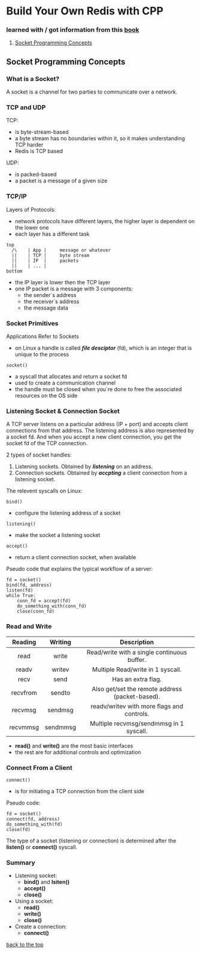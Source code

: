 # Build Your Own Redis with CPP

### learned with / got information from this [book](https://build-your-own.org/redis/)

1. [Socket Programming Concepts](https://github.com/denispivo/Build-Your-Own-Redis-with-CPP?tab=readme-ov-file#socket-programming-concepts)

## Socket Programming Concepts

### What is a Socket?

A socket is a channel for two parties to communicate over a network.

### TCP and UDP

TCP:
- is byte-stream-based
- a byte stream has no boundaries within it, so it makes understanding TCP harder
- Redis is TCP based

UDP:
- is packed-based
- a packet is a message of a given size

### TCP/IP

Layers of Protocols:
- network protocols have different layers, the higher layer is dependent on the lower one
- each layer has a different task

```network-layers
top
  /\    | App |     message or whatever
  ||    | TCP |     byte stream
  ||    | IP  |     packets
  ||    | ... |
bottom
```

- the IP layer is lower then the TCP layer
- one IP packet is a message with 3 components:
    - the sender´s address
    - the receiver´s address
    - the message data

### Socket Primitives

Applications Refer to Sockets

- on Linux a handle is called ***file desciptor*** (fd), which is an integer that is unique to the process

```syscall
socket()
```

- a syscall that allocates and return a socket fd
- used to create a communication channel
- the handle must be closed when you´re done to free the associated resources on the OS side

### Listening Socket & Connection Socket

A TCP server listens on a particular address (IP + port) and accepts client connections from that address. The listening address is also represented by a socket fd. And when you accept a new client connection, you get the socket fd of the TCP connection.

2 types of socket handles:
1. Listening sockets. Obtained by ***listening*** on an address.
2. Connection sockets. Obtained by ***accpting*** a client connection from a listening socket.

The relevent syscalls on Linux:

```syscall
bind()
```
- configure the listening address of a socket

```syscall
listening()
```
- make the socket a listening socket

```syscall
accept()
```
- return a client connection socket, when available

Pseudo code that explains the typical workflow of a server:
```psuedo-code
fd = socket()
bind(fd, address)
listen(fd)
while True:
    conn_fd = accept(fd)
    do_something_with(conn_fd)
    close(conn_fd)
```

### Read and Write

|Reading 	|Writing 	|Description                                    |
|:---------:|:---------:|:---------------------------------------------:|
|read 	    |write 	    |Read/write with a single continuous buffer.    |
|readv 	    |writev 	|Multiple Read/write in 1 syscall.              |
|recv 	    |send 	    |Has an extra flag.                             |
|recvfrom 	|sendto 	|Also get/set the remote address (packet-based).|
|recvmsg 	|sendmsg 	|readv/writev with more flags and controls.     |
|recvmmsg 	|sendmmsg 	|Multiple recvmsg/sendmmsg in 1 syscall.        |

- **read()** and **write()** are the most basic interfaces
- the rest are for additional controls and optimization

### Connect From a Client

```syscall
connect()
```
- is for initiating a TCP connection from the client side

Pseudo code:
```pseudo-code
fd = socket()
connect(fd, address)
do_something_with(fd)
close(fd)
```

The type of a socket (listening or connection) is determined after the **listen()** or **connect()** syscall.

### Summary

- Listening socket:
    - **bind()** and **lsiten()**
    - **accept()**
    - **close()**
- Using a socket:
    - **read()**
    - **write()**
    - **close()**
- Create a connection:
    - **connect()**

[back to the top](https://github.com/denispivo/Build-Your-Own-Redis-with-CPP?tab=readme-ov-file#build-your-own-redis-with-cpp)